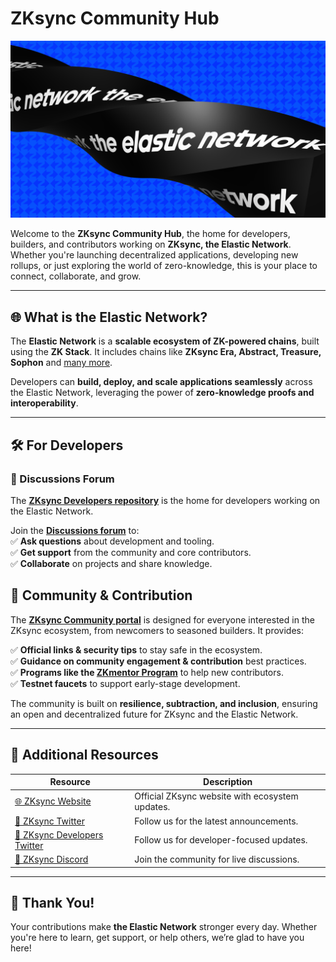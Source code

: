 # **ZKsync Community Hub**  

<p align="center">
  <img src="../elastic-network-wist.png" alt="Elastic Network" width="600">
</p>  

Welcome to the **ZKsync Community Hub**, the home for developers, builders, and contributors working on **ZKsync, the Elastic Network**. Whether you're launching decentralized applications, developing new rollups, or just exploring the world of zero-knowledge, this is your place to connect, collaborate, and grow.  

---

## **🌐 What is the Elastic Network?**  

The **Elastic Network** is a **scalable ecosystem of ZK-powered chains**, built using the **ZK Stack**. It includes chains like **ZKsync Era, Abstract, Treasure, Sophon** and [many more](https://l2beat.com/scaling/summary).

Developers can **build, deploy, and scale applications seamlessly** across the Elastic Network, leveraging the power of **zero-knowledge proofs and interoperability**.  

---

## **🛠 For Developers**  

### **📢 Discussions Forum**  
The **[ZKsync Developers repository](https://github.com/zksync-community-hub/zksync-developers)** is the home for developers working on the Elastic Network.  

Join the **[Discussions forum](https://github.com/zksync-community-hub/zksync-developers/discussions)** to:  
✅ **Ask questions** about development and tooling.  
✅ **Get support** from the community and core contributors.  
✅ **Collaborate** on projects and share knowledge.  

## **👥 Community & Contribution**  

The **[ZKsync Community portal](https://zknation.gitbook.io/zksync-community-hub)** is designed for everyone interested in the ZKsync ecosystem, from newcomers to seasoned builders. It provides:  

✅ **Official links & security tips** to stay safe in the ecosystem.  
✅ **Guidance on community engagement & contribution** best practices.  
✅ **Programs like the [ZKmentor Program](https://zknation.gitbook.io/zksync-community-hub/get-involved/zk-mentor)** to help new contributors.  
✅ **Testnet faucets** to support early-stage development.  

The community is built on **resilience, subtraction, and inclusion**, ensuring an open and decentralized future for ZKsync and the Elastic Network.  

---

## **🔄 Additional Resources**  

| **Resource** | **Description** |
|-------------|----------------|
| [🌐 ZKsync Website](https://zksync.io/) | Official ZKsync website with ecosystem updates. |
| [📢 ZKsync Twitter](https://twitter.com/zksync) | Follow us for the latest announcements. |
| [📢 ZKsync Developers Twitter](https://twitter.com/zkSyncDevs) | Follow us for developer-focused updates. |
| [💬 ZKsync Discord](https://join.zksync.dev/) | Join the community for live discussions. |

---

## **🙏 Thank You!**  

Your contributions make **the Elastic Network** stronger every day. Whether you're here to learn, get support, or help others, we’re glad to have you here!
